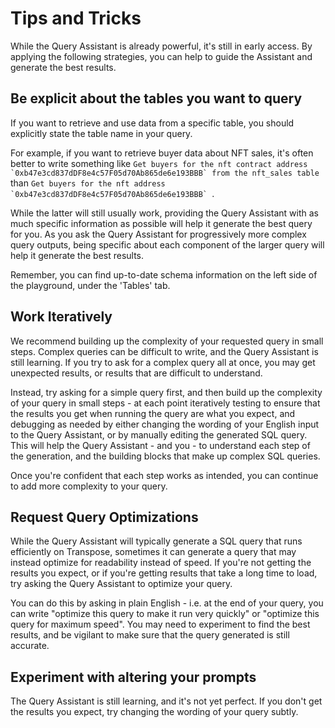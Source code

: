 # Tips and Tricks

While the Query Assistant is already powerful, it's still in early access.  By applying the following strategies, you can help to guide the Assistant and generate the best results.

## Be explicit about the tables you want to query

If you want to retrieve and use data from a specific table, you should explicitly state the table name in your query.  

For example, if you want to retrieve buyer data about NFT sales, it's often better to write something like ```Get buyers for the nft contract address `0xb47e3cd837dDF8e4c57F05d70Ab865de6e193BBB` from the nft_sales table``` than ```Get buyers for the nft address `0xb47e3cd837dDF8e4c57F05d70Ab865de6e193BBB` ```.  

While the latter will still usually work, providing the Query Assistant with as much specific information as possible will help it generate the best query for you.  As you ask the Query Assistant for progressively more complex query outputs, being specific about each component of the larger query will help it generate the best results.

Remember, you can find up-to-date schema information on the left side of the playground, under the 'Tables' tab.

## Work Iteratively

We recommend building up the complexity of your requested query in small steps.  Complex queries can be difficult to write, and the Query Assistant is still learning.  If you try to ask for a complex query all at once, you may get unexpected results, or results that are difficult to understand.

Instead, try asking for a simple query first, and then build up the complexity of your query in small steps - at each point iteratively testing to ensure that the results you get when running the query are what you expect, and debugging as needed by either changing the wording of your English input to the Query Assistant, or by manually editing the generated SQL query.  This will help the Query Assistant - and you - to understand each step of the generation, and the building blocks that make up complex SQL queries.

Once you're confident that each step works as intended, you can continue to add more complexity to your query.

## Request Query Optimizations

While the Query Assistant will typically generate a SQL query that runs efficiently on Transpose, sometimes it can generate a query that may instead optimize for readability instead of speed.  If you're not getting the results you expect, or if you're getting results that take a long time to load, try asking the Query Assistant to optimize your query.  

You can do this by asking in plain English - i.e. at the end of your query, you can write "optimize this query to make it run very quickly" or "optimize this query for maximum speed".  You may need to experiment to find the best results, and be vigilant to make sure that the query generated is still accurate.

## Experiment with altering your prompts

The Query Assistant is still learning, and it's not yet perfect.  If you don't get the results you expect, try changing the wording of your query subtly.